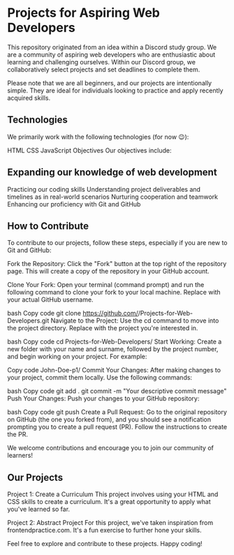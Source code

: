 <h1>Projects for Aspiring Web Developers</h1>
This repository originated from an idea within a Discord study group. We are a community of aspiring web developers who are enthusiastic about learning and challenging ourselves. Within our Discord group, we collaboratively select projects and set deadlines to complete them.

Please note that we are all beginners, and our projects are intentionally simple. They are ideal for individuals looking to practice and apply recently acquired skills.

<h2>Technologies</h2>
We primarily work with the following technologies (for now 😉):

HTML
CSS
JavaScript
Objectives
Our objectives include:

<h2>Expanding our knowledge of web development</h2>
Practicing our coding skills
Understanding project deliverables and timelines as in real-world scenarios
Nurturing cooperation and teamwork
Enhancing our proficiency with Git and GitHub

<h2>How to Contribute</h2>
To contribute to our projects, follow these steps, especially if you are new to Git and GitHub:

Fork the Repository: Click the "Fork" button at the top right of the repository page. This will create a copy of the repository in your GitHub account.

Clone Your Fork: Open your terminal (command prompt) and run the following command to clone your fork to your local machine. Replace <your-username> with your actual GitHub username.

bash
Copy code
git clone https://github.com/<your-username>/Projects-for-Web-Developers.git
Navigate to the Project: Use the cd command to move into the project directory. Replace <project-folder> with the project you're interested in.

bash
Copy code
cd Projects-for-Web-Developers/<project-folder>
Start Working: Create a new folder with your name and surname, followed by the project number, and begin working on your project. For example:

Copy code
John-Doe-p1/
Commit Your Changes: After making changes to your project, commit them locally. Use the following commands:

bash
Copy code
git add .
git commit -m "Your descriptive commit message"
Push Your Changes: Push your changes to your GitHub repository:

bash
Copy code
git push
Create a Pull Request: Go to the original repository on GitHub (the one you forked from), and you should see a notification prompting you to create a pull request (PR). Follow the instructions to create the PR.

We welcome contributions and encourage you to join our community of learners!

<h2>Our Projects</h2>
Project 1: Create a Curriculum
This project involves using your HTML and CSS skills to create a curriculum. It's a great opportunity to apply what you've learned so far.

Project 2: Abstract Project
For this project, we've taken inspiration from frontendpractice.com. It's a fun exercise to further hone your skills.

Feel free to explore and contribute to these projects. Happy coding!
